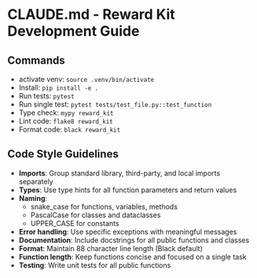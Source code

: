 # CLAUDE.md - Reward Kit Development Guide

## Commands
- activate venv: `source .venv/bin/activate`
- Install: `pip install -e .`
- Run tests: `pytest`
- Run single test: `pytest tests/test_file.py::test_function`
- Type check: `mypy reward_kit`
- Lint code: `flake8 reward_kit`
- Format code: `black reward_kit`

## Code Style Guidelines
- **Imports**: Group standard library, third-party, and local imports separately
- **Types**: Use type hints for all function parameters and return values
- **Naming**: 
  - snake_case for functions, variables, methods
  - PascalCase for classes and dataclasses
  - UPPER_CASE for constants
- **Error handling**: Use specific exceptions with meaningful messages
- **Documentation**: Include docstrings for all public functions and classes
- **Format**: Maintain 88 character line length (Black default)
- **Function length**: Keep functions concise and focused on a single task
- **Testing**: Write unit tests for all public functions